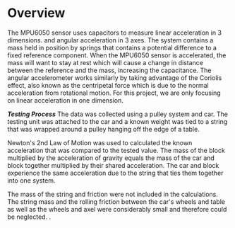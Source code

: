 # Overview

The MPU6050 sensor uses capacitors to measure linear acceleration in 3 dimensions. and angular acceleration in 3 axes. The system contains a mass held in position by springs that contains a potential difference to a fixed reference component. When the MPU6050 sensor is accelerated, the mass will want to stay at rest which will cause a change in distance between the reference and the mass, increasing the capacitance. The angular accelerometer works similarly by taking advantage of the Coriolis effect, also known as the centripetal force which is due to the normal acceleration from rotational motion. For this project, we are only focusing on linear acceleration in one dimension. 

***Testing Process***
The data was collected using a pulley system and car. The testing unit was attached to the car and a known weight was tied to a string that was wrapped around a pulley hanging off the edge of a table. 

Newton's 2nd Law of Motion was used to calculated the known acceleration that was compared to the tested value. The mass of the block multiplied by the acceleration of gravity equals the mass of the car and block together multiplied by their shared acceleration. The car and block experience the same acceleration due to the string that ties them together into one system. 

The mass of the string and friction were not included in the calculations. The string mass and the rolling friction between the car's wheels and table as well as the wheels and axel were considerably small and therefore could be neglected. . 